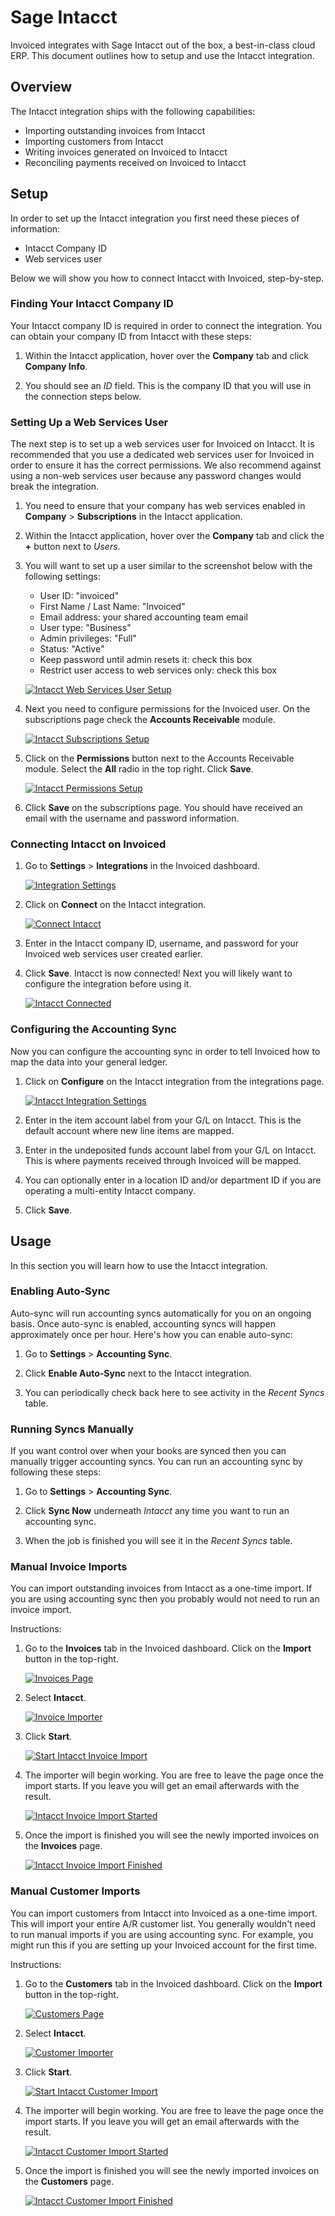 # Sage Intacct

Invoiced integrates with Sage Intacct out of the box, a best-in-class cloud ERP. This document outlines how to setup and use the Intacct integration.

## Overview

The Intacct integration ships with the following capabilities:

- Importing outstanding invoices from Intacct
- Importing customers from Intacct
- Writing invoices generated on Invoiced to Intacct
- Reconciling payments received on Invoiced to Intacct

## Setup

In order to set up the Intacct integration you first need these pieces of information:
- Intacct Company ID
- Web services user

Below we will show you how to connect Intacct with Invoiced, step-by-step.

### Finding Your Intacct Company ID

Your Intacct company ID is required in order to connect the integration. You can obtain your company ID from Intacct with these steps:

1. Within the Intacct application, hover over the **Company** tab and click **Company Info**.

2. You should see an *ID* field. This is the company ID that you will use in the connection steps below.

### Setting Up a Web Services User

The next step is to set up a web services user for Invoiced on Intacct. It is recommended that you use a dedicated web services user for Invoiced in order to ensure it has the correct permissions. We also recommend against using a non-web services user because any password changes would break the integration.

1. You need to ensure that your company has web services enabled in **Company** > **Subscriptions** in the Intacct application.

2. Within the Intacct application, hover over the **Company** tab and click the **+** button next to *Users*.

3. You will want to set up a user similar to the screenshot below with the following settings:

   - User ID: "invoiced"
   - First Name / Last Name: "Invoiced"
   - Email address: your shared accounting team email
   - User type: "Business"
   - Admin privileges: "Full"
   - Status: "Active"
   - Keep password until admin resets it: check this box
   - Restrict user access to web services only: check this box
   
   [![Intacct Web Services User Setup](../img/intacct-web-services-user.png)](../img/intacct-web-services-user.png)

4. Next you need to configure permissions for the Invoiced user. On the subscriptions page check the **Accounts Receivable** module.

   [![Intacct Subscriptions Setup](../img/intacct-web-services-user-subscriptions.png)](../img/intacct-web-services-user-subscriptions.png)

5. Click on the **Permissions** button next to the Accounts Receivable module. Select the **All** radio in the top right. Click **Save**.

   [![Intacct Permissions Setup](../img/intacct-web-services-user-permissions.png)](../img/intacct-web-services-user-permissions.png)

6. Click **Save** on the subscriptions page. You should have received an email with the username and password information.

### Connecting Intacct on Invoiced

1. Go to **Settings** > **Integrations** in the Invoiced dashboard.

   [![Integration Settings](../img/integration-settings.png)](../img/integration-settings.png)

2. Click on **Connect** on the Intacct integration.

   [![Connect Intacct](../img/connect-intacct.png)](../img/connect-intacct.png)

3. Enter in the Intacct company ID, username, and password for your Invoiced web services user created earlier.

4. Click **Save**. Intacct is now connected! Next you will likely want to configure the integration before using it.

   [![Intacct Connected](../img/intacct-connected.png)](../img/intacct-connected.png)

### Configuring the Accounting Sync

Now you can configure the accounting sync in order to tell Invoiced how to map the data into your general ledger.

1. Click on **Configure** on the Intacct integration from the integrations page.

   [![Intacct Integration Settings](../img/intacct-integration-settings.png)](../img/intacct-integration-settings.png)

2. Enter in the item account label from your G/L on Intacct. This is the default account where new line items are mapped.

3. Enter in the undeposited funds account label from your G/L on Intacct. This is where payments received through Invoiced will be mapped.

4. You can optionally enter in a location ID and/or department ID if you are operating a multi-entity Intacct company.

5. Click **Save**.

## Usage

In this section you will learn how to use the Intacct integration.

### Enabling Auto-Sync

Auto-sync will run accounting syncs automatically for you on an ongoing basis. Once auto-sync is enabled, accounting syncs will happen approximately once per hour. Here's how you can enable auto-sync:

1. Go to **Settings** > **Accounting Sync**.

2. Click **Enable Auto-Sync** next to the Intacct integration.

3. You can periodically check back here to see activity in the *Recent Syncs* table.

### Running Syncs Manually

If you want control over when your books are synced then you can manually trigger accounting syncs. You can run an accounting sync by following these steps:

1. Go to **Settings** > **Accounting Sync**.

2. Click **Sync Now** underneath *Intacct* any time you want to run an accounting sync.

3. When the job is finished you will see it in the *Recent Syncs* table.

### Manual Invoice Imports

You can import outstanding invoices from Intacct as a one-time import. If you are using accounting sync then you probably would not need to run an invoice import.

Instructions:

1. Go to the **Invoices** tab in the Invoiced dashboard. Click on the **Import** button in the top-right.

   [![Invoices Page](../img/invoices-header.png)](../img/invoices-header.png)

2. Select **Intacct**.

   [![Invoice Importer](../img/invoice-importer.png)](../img/invoice-importer.png)

3. Click **Start**.

   [![Start Intacct Invoice Import](../img/intacct-invoice-importer.png)](../img/intacct-invoice-importer.png)

4. The importer will begin working. You are free to leave the page once the import starts. If you leave you will get an email afterwards with the result.

   [![Intacct Invoice Import Started](../img/intacct-invoice-importer-pending.png)](../img/intacct-invoice-importer-pending.png)

5. Once the import is finished you will see the newly imported invoices on the **Invoices** page.

   [![Intacct Invoice Import Finished](../img/intacct-invoice-importer-finished.png)](../img/intacct-invoice-importer-finished.png)

### Manual Customer Imports

You can import customers from Intacct into Invoiced as a one-time import. This will import your entire A/R customer list. You generally wouldn't need to run manual imports if you are using accounting sync. For example, you might run this if you are setting up your Invoiced account for the first time.

Instructions:

1. Go to the **Customers** tab in the Invoiced dashboard. Click on the **Import** button in the top-right.

   [![Customers Page](../img/customers-header.png)](../img/customers-header.png)

2. Select **Intacct**.

   [![Customer Importer](../img/customer-importer.png)](../img/customer-importer.png)

3. Click **Start**.

   [![Start Intacct Customer Import](../img/intacct-customer-importer.png)](../img/intacct-customer-importer.png)

4. The importer will begin working. You are free to leave the page once the import starts. If you leave you will get an email afterwards with the result.

   [![Intacct Customer Import Started](../img/intacct-customer-importer-pending.png)](../img/intacct-customer-importer-pending.png)

5. Once the import is finished you will see the newly imported invoices on the **Customers** page.

   [![Intacct Customer Import Finished](../img/intacct-customer-importer-finished.png)](../img/intacct-customer-importer-finished.png)
